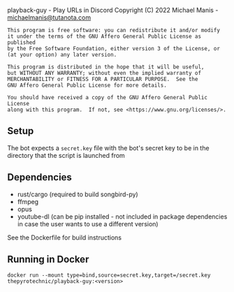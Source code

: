 playback-guy - Play URLs in Discord
    Copyright (C) 2022  Michael Manis - michaelmanis@tutanota.com

    This program is free software: you can redistribute it and/or modify
    it under the terms of the GNU Affero General Public License as published
    by the Free Software Foundation, either version 3 of the License, or
    (at your option) any later version.

    This program is distributed in the hope that it will be useful,
    but WITHOUT ANY WARRANTY; without even the implied warranty of
    MERCHANTABILITY or FITNESS FOR A PARTICULAR PURPOSE.  See the
    GNU Affero General Public License for more details.

    You should have received a copy of the GNU Affero General Public License
    along with this program.  If not, see <https://www.gnu.org/licenses/>.

## Setup

The bot expects a `secret.key` file with the bot's secret key to be in the directory that the script is launched from

## Dependencies

- rust/cargo (required to build songbird-py)
- ffmpeg
- opus
- youtube-dl (can be pip installed - not included in package dependencies in case the user wants to use a different version)

See the Dockerfile for build instructions

## Running in Docker

`docker run --mount type=bind,source=secret.key,target=/secret.key thepyrotechnic/playback-guy:<version>`